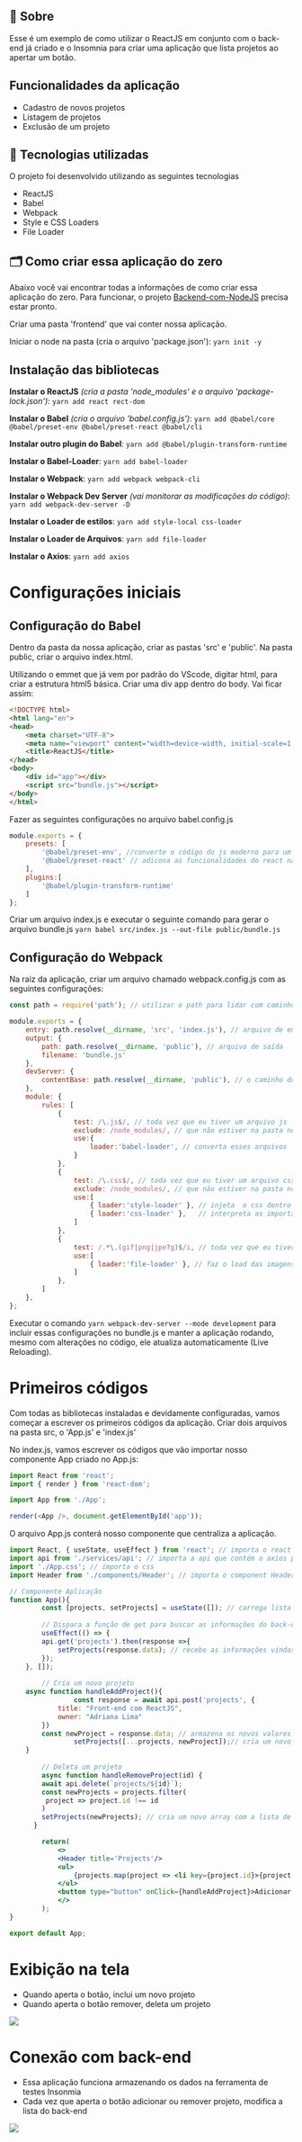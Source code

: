 ## 🔖  Sobre
Esse é um exemplo de como utilizar o ReactJS em conjunto com o back-end já criado e o Insomnia para criar uma aplicação que lista projetos ao apertar um botão.

## Funcionalidades da aplicação

- Cadastro de novos projetos
- Listagem de projetos
- Exclusão de um projeto

## 🚀 Tecnologias utilizadas
O projeto foi desenvolvido utilizando as seguintes tecnologias

- ReactJS
- Babel
- Webpack
- Style e CSS Loaders
- File Loader

## 🗂 Como criar essa aplicação do zero
Abaixo você vai encontrar todas a informações de como criar essa aplicação do zero.
Para funcionar, o projeto [Backend-com-NodeJS](https://github.com/dxwebster/Backend-com-NodeJS) precisa estar pronto.

Criar uma pasta 'frontend' que vai conter nossa aplicação.

Iniciar o node na pasta (cria o arquivo 'package.json'): `yarn init -y`

## Instalação das bibliotecas

**Instalar o ReactJS** _(cria a pasta 'node_modules' e o arquivo 'package-lock.json')_: `yarn add react rect-dom`

**Instalar o Babel** _(cria o arquivo 'babel.config.js')_: `yarn add @babel/core @babel/preset-env @babel/preset-react @babel/cli`

**Instalar outro plugin do Babel**: `yarn add @babel/plugin-transform-runtime`

**Instalar o Babel-Loader**: `yarn add babel-loader`

**Instalar o Webpack**: `yarn add webpack webpack-cli`

**Instalar o Webpack Dev Server** _(vai monitorar as modificações do código)_: `yarn add webpack-dev-server -D`

**Instalar o Loader de estilos**: `yarn add style-local css-loader`

**Instalar o Loader de Arquivos**: `yarn add file-loader`

**Instalar o Axios**: `yarn add axios`

# Configurações iniciais

## Configuração do Babel

Dentro da pasta da nossa aplicação, criar as pastas 'src' e 'public'. Na pasta public, criar o arquivo index.html.

Utilizando o emmet que já vem por padrão do VScode, digitar html, para criar a estrutura html5 básica.
Criar uma div app dentro do body. Vai ficar assim:

```html
<!DOCTYPE html>
<html lang="en">
<head>
    <meta charset="UTF-8">
    <meta name="viewport" content="width=device-width, initial-scale=1.0">
    <title>ReactJS</title>
</head>
<body>
    <div id="app"></div>
    <script src="bundle.js"></script>
</body>
</html>
```
Fazer as seguintes configurações no arquivo babel.config.js

```js
module.exports = {
    presets: [
        '@babel/preset-env', //converte o código do js moderno para um mais antigo, baseado no ambiente (enviroment) da aplicação (ex: funcionalidades ou versões dos browsers)
        '@babel/preset-react' // adicona as funcionalidades do react na conversão
    ],
    plugins:[
        '@babel/plugin-transform-runtime'
    ]
};
```
Criar um arquivo index.js e executar o seguinte comando para gerar o arquivo bundle.js
```yarn babel src/index.js --out-file public/bundle.js```

## Configuração do Webpack

Na raiz da aplicação, criar um arquivo chamado webpack.config.js com as seguintes configurações:

```js
const path = require('path'); // utilizar o path para lidar com caminhos em diferentes sistemas operacionais

module.exports = {
    entry: path.resolve(__dirname, 'src', 'index.js'), // arquivo de entrada
    output: {
        path: path.resolve(__dirname, 'public'), // arquivo de saída
        filename: 'bundle.js'
    },
    devServer: {
        contentBase: path.resolve(__dirname, 'public'), // o caminho do diretório dos arquivos públicos da aplicação
    },
    module: {
        rules: [
            {
                test: /\.js$/, // toda vez que eu tiver um arquivo js 
                exclude: /node_modules/, // que não estiver na pasta node_modules
                use:{
                    loader:'babel-loader', // converta esses arquivos
                }   
            },
            {
                test: /\.css$/, // toda vez que eu tiver um arquivo css 
                exclude: /node_modules/, // que não estiver na pasta node_modules
                use:[
                    { loader:'style-loader' }, // injeta  o css dentro do html
                    { loader:'css-loader' },   // interpreta as importações que tem dentro do css
                ]  
            },
            {
                test: /.*\.(gif|png|jpe?g)$/i, // toda vez que eu tiver arquivos gif, png, jpeg, jpg 
                use:[
                    { loader:'file-loader' }, // faz o load das imagens
                ]  
            },
        ]
    },
}; 
```


Executar o comando ```yarn webpack-dev-server --mode development``` para incluir essas configurações no bundle.js e manter a aplicação rodando, mesmo com alterações no código, ele atualiza automaticamente (Live Reloading).


# Primeiros códigos

Com todas as bibliotecas instaladas e devidamente configuradas, vamos começar a escrever os primeiros códigos da aplicação.
Criar dois arquivos na pasta src, o 'App.js' e 'index.js'

No index.js, vamos escrever os códigos que vão importar nosso componente App criado no App.js:

```js
import React from 'react';
import { render } from 'react-dom';

import App from './App';

render(<App />, document.getElementById('app'));
```

O arquivo App.js conterá nosso componente que centraliza a aplicação.

```jsx
import React, { useState, useEffect } from 'react'; // importa o react
import api from './services/api'; // importa a api que contém o axios para conectar com o bak-end
import './App.css'; // importa o css
import Header from './components/Header'; // importa o component Header

// Componente Aplicação
function App(){
		const [projects, setProjects] = useState([]); // carrega lista de projetos       
    
		// Dispara a função de get para buscar as informações do back-end		
		useEffect(() => { 
        api.get('projects').then(response =>{
            setProjects(response.data); // recebe as informações vindas do back-end
        });
    }, []);
    
		// Cria um novo projeto
    async function handleAddProject(){       
				const response = await api.post('projects', {
            title: "Front-end com ReactJS",
            owner: "Adriana Lima"
        })
        const newProject = response.data; // armazena os novos valores na variável newProject
				setProjects([...projects, newProject]);// cria um novo array com a lista de projects já existente e a nova lista
    }
		
		// Deleta um projeto
		async function handleRemoveProject(id) {
        await api.delete(`projects/${id}`);      
        const newProjects = projects.filter( 
         project => project.id !== id 
        )    
        setProjects(newProjects); // cria um novo array com a lista de projects sem o project removido
	  }

		return(
			<>
			<Header title='Projects'/>        
			<ul>
			    {projects.map(project => <li key={project.id}>{project.title}<button onClick={() => handleRemoveProject(project.id)}>Remover</button></li>)} 
			</ul>       
			<button type="button" onClick={handleAddProject}>Adicionar projeto</button>
			</>
		);
}

export default App;
```

# Exibição na tela

- Quando aperta o botão, inclui um novo projeto
- Quando aperta o botão remover, deleta um projeto

<img src="https://ik.imagekit.io/dxwebster/Untitled_m1Upqgswo.png"/>

# Conexão com back-end

- Essa aplicação funciona armazenando os dados na ferramenta de testes Insonmia
- Cada vez que aperta o botão adicionar ou remover projeto, modifica a lista do  back-end

<img src="https://ik.imagekit.io/dxwebster/Untitled__1__Unamo-Qpo.png"/>
